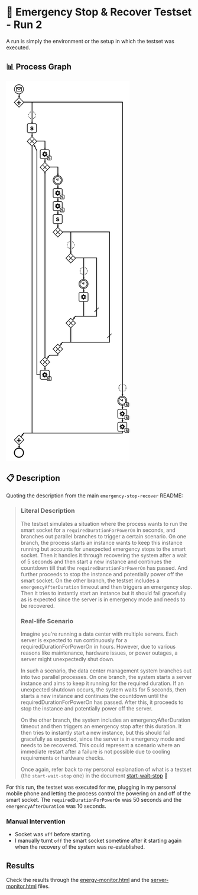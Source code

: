 # 🧪 Emergency Stop & Recover Testset - Run 2

A run is simply the environment or the setup in which the testset was executed.

## 📊 Process Graph

![Process Diagram](https://raw.githubusercontent.com/ylkhayat/smart-socket-service/main/docs/testsets/emergency-stop-recover/emergency-stop-recover.svg)

## 📋 Description

Quoting the description from the main `emergency-stop-recover` README:

> ### Literal Description
>
> The testset simulates a situation where the process wants to run the smart socket for a `requiredDurationForPowerOn` in seconds, and branches out parallel branches to trigger a certain scenario. On one branch, the process starts an instance wants to keep this instance running but accounts for unexpected emergency stops to the smart socket. Then it handles it through recovering the system after a wait of 5 seconds and then start a new instance and continues the countdown till that the `requiredDurationForPowerOn` has passed. And further proceeds to stop the instance and potentially power off the smart socket. On the other branch, the testset includes a `emergencyAfterDuration` timeout and then triggers an emergency stop. Then it tries to instantly start an instance but it should fail gracefully as is expected since the server is in emergency mode and needs to be recovered.
>
> ### Real-life Scenario
>
> Imagine you're running a data center with multiple servers. Each server is expected to run continuously for a requiredDurationForPowerOn in hours. However, due to various reasons like maintenance, hardware issues, or power outages, a server might unexpectedly shut down.
>
> In such a scenario, the data center management system branches out into two parallel processes. On one branch, the system starts a server instance and aims to keep it running for the required duration. If an unexpected shutdown occurs, the system waits for 5 seconds, then starts a new instance and continues the countdown until the requiredDurationForPowerOn has passed. After this, it proceeds to stop the instance and potentially power off the server.
>
> On the other branch, the system includes an emergencyAfterDuration timeout and then triggers an emergency stop after this duration. It then tries to instantly start a new instance, but this should fail gracefully as expected, since the server is in emergency mode and needs to be recovered. This could represent a scenario where an immediate restart after a failure is not possible due to cooling requirements or hardware checks.
>
> Once again, refer back to my personal explanation of what is a testset (the `start-wait-stop` one) in the document [start-wait-stop](https://ylkhayat.github.io/smart-socket-service/testsets/#start-wait-stop.pdf) 🚀

For this run, the testset was executed for me, plugging in my personal mobile phone and letting the process control the powering on and off of the smart socket. The `requiredDurationForPowerOn` was 50 seconds and the `emergencyAfterDuration` was 10 seconds.

### Manual Intervention

- Socket was `off` before starting.
- I manually turnt `off` the smart socket sometime after it starting again when the recovery of the system was re-established.

## Results

Check the results through the [energy-monitor.html](https://ylkhayat.github.io/smart-socket-service/testsets/#emergency-stop-recover/run-2/energy-monitor.html) and the [server-monitor.html](https://ylkhayat.github.io/smart-socket-service/testsets/#emergency-stop-recover/run-2/server-monitor.html) files.
